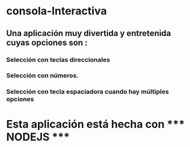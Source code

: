 # consola-Interactiva

## Una aplicación  muy divertida y entretenida cuyas opciones son :

### Selección con teclas direccionales 
### Selección con números.
### Selección con tecla espaciadora cuando hay múltiples opciones 

# Esta aplicación está hecha con *** NODEJS ***

